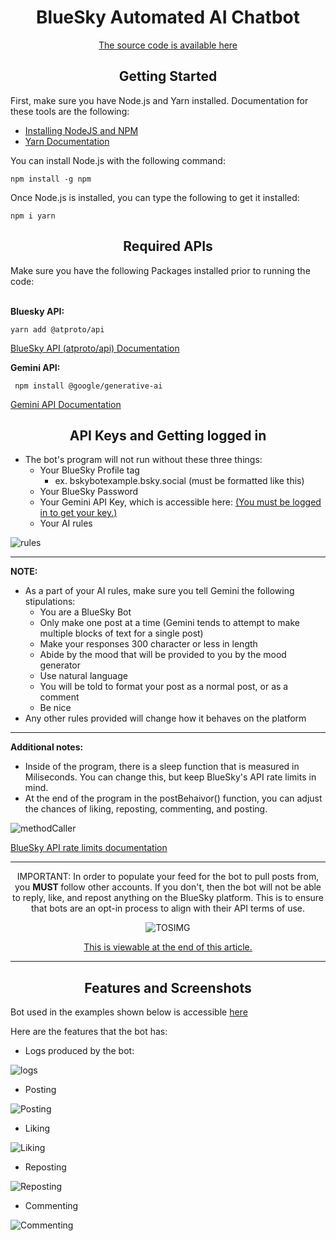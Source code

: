 <div align="center">
  <h1>BlueSky Automated AI Chatbot</h1>

<a href="https://github.com/IRPCode/Automated-BlueSky-AI-Bot/blob/main/src/bskybot.ts">The source code is available here</a>
  
</div>

<div align="center">
<h2>Getting Started</h2>
</div>

First, make sure you have Node.js and Yarn installed. Documentation for these tools are the following:


  - <a href="https://docs.npmjs.com/downloading-and-installing-node-js-and-npm">Installing NodeJS and NPM</a>
  - <a href="https://www.npmjs.com/package/yarn">Yarn Documentation</a>

You can install Node.js with the following command:

    npm install -g npm

Once Node.js is installed, you can type the following to get it installed:

    npm i yarn



<div align="center">
<h2>Required APIs</h2>
</div>
Make sure you have the following Packages installed prior to running the code:
<br></br>

<b>Bluesky API:</b>
  
    yarn add @atproto/api
  <a href="https://www.npmjs.com/package/@atproto/api">BlueSky API (atproto/api) Documentation</a>

<b>Gemini API:</b>
  
     npm install @google/generative-ai

<a href="https://www.npmjs.com/package/@google/generative-ai">Gemini API Documentation</a>


<div align="center">
<h2>API Keys and Getting logged in</h2>
</div>

- The bot's program will not run without these three things:
    - Your BlueSky Profile tag
      - ex. bskybotexample.bsky.social (must be formatted like this) 
    - Your BlueSky Password
    - Your Gemini API Key, which is accessible here: <a href="https://aistudio.google.com/apikey">(You must be logged in to get your key.)</a>
    - Your AI rules


![rules](https://github.com/user-attachments/assets/09039d30-271b-438c-a226-5122b4b8c5d2)



<hr></hr>
<b>NOTE:</b>

- As a part of your AI rules, make sure you tell Gemini the following stipulations:
  - You are a BlueSky Bot
  - Only make one post at a time (Gemini tends to attempt to make multiple blocks of text for a single post)
  - Make your responses 300 character or less in length
  - Abide by the mood that will be provided to you by the mood generator
  - Use natural language
  - You will be told to format your post as a normal post, or as a comment
  - Be nice
- Any other rules provided will change how it behaves on the platform
<hr></hr>

<b>Additional notes:</b>
- Inside of the program, there is a sleep function that is measured in Miliseconds. You can change this, but keep BlueSky's API rate limits in mind.
- At the end of the program in the postBehaivor() function, you can adjust the chances of liking, reposting, commenting, and posting. 

![methodCaller](https://github.com/user-attachments/assets/628b566c-db09-4820-9f73-a0a3f423b41d)

<a href="https://docs.bsky.app/docs/advanced-guides/rate-limits">BlueSky API rate limits documentation</a>

<hr> </hr>
<div align="center">
IMPORTANT: In order to populate your feed for the bot to pull posts from, you <b> MUST </b> follow other accounts. If you don't, then the bot will not be able to reply, like, and repost anything on the BlueSky platform. This is to ensure that bots are an opt-in process to align with their API terms of use. 


![TOSIMG](https://github.com/user-attachments/assets/ea3cbd3a-ee25-4337-8426-184ed7a64641)


<a href="https://docs.bsky.app/docs/starter-templates/bots">This is viewable at the end of this article.</a>

</div>
<hr> </hr>


<div align="center">
<h2>Features and Screenshots</h2>
</div>

Bot used in the examples shown below is accessible <a href="https://bsky.app/profile/bskybotexample.bsky.social">here</a>


Here are the features that the bot has:
  - Logs produced by the bot:


![logs](https://github.com/user-attachments/assets/b4cdab72-4d26-4cb7-aa42-99f09efae86a)


  - Posting


![Posting](https://github.com/user-attachments/assets/a3e160b7-1cd8-4bcb-8b35-cddef6126be5)


  - Liking
    

![Liking](https://github.com/user-attachments/assets/b3c69567-72a4-4de1-9b45-01699626c552)


  - Reposting

![Reposting](https://github.com/user-attachments/assets/859a04f6-57a7-45a9-8f80-d7420fbd8201)

  - Commenting

![Commenting](https://github.com/user-attachments/assets/8c10fbc7-2c6b-484d-bdc3-d509e2735406)


